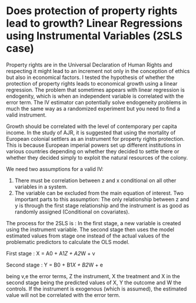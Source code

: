 # Does protection of property rights lead to growth? Linear Regressions using Instrumental Variables (2SLS case)

Property rights are in the Universal Declaration of Human Rights and respecting it might lead to an increment not only in the conception of ethics but also in economical factors. I tested the hypothesis of whether the protection of property rights leads to economical growth using a linear regression. The problem that sometimes appears with linear regression is endogenity, which is when an independent variable is correlated with the error term. The IV estimator can potentially solve endogeneity problems in much the same way as a randomized experiment but you need to find a valid instrument.

Growth should be correlated with the level of contemporary per capita income. In the study of AJR, it is suggested that using the mortality of European colonial settlers as an instrument for property rights protection. This is because European imperial powers set up different institutions in various countries depending on whether they decided to settle there or whether they decided simply to exploit the natural resources of the colony.

We need two assumptions for a valid IV:
1) There must be correlation between z and x conditional on all other variables in a system.
2) The variable can be excluded from the main equation of interest. Two important parts to this assumption:
The only relationship between z and y is through the first stage relationship and the instrument is as good as randomly assigned (Conditional on covariates).

The process for the 2SLS is : 
In the first stage, a new variable is created using the instrument variable.
The second stage then uses the model estimated values from stage one instead of the actual values of the problematic predictors to calculate the OLS model.

First stage  : X = A0 + A1*Z + A2*W + v

Second stage : Y = B0 + B1*X + B2*W + e

being v,e the error terms, Z the instrument, X the treatment and X in the second stage being the predicted values of X, Y the outcome and W the controls.
If the instrument is exogenous (which is assumed), the estimated value will not be correlated with the error term.

